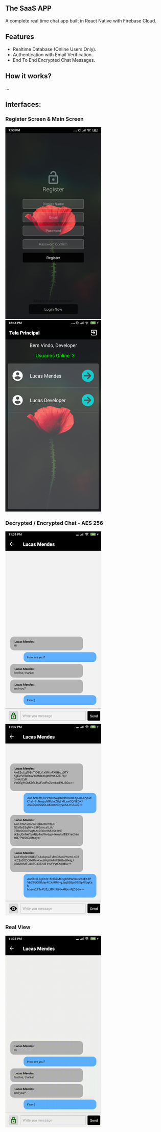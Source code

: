 ## The SaaS APP
A complete real time chat app built in React Native with Firebase Cloud.

## Features
- Realtime Database (Online Users Only).
- Authentication with Email Verification.
- End To End Encrypted Chat Messages.

## How it works?

...


## Interfaces:

### Register Screen & Main Screen
<img src="examples/ex1.jpg" alt="drawing" width="300"/>   <img src="examples/ex2.jpg" alt="drawing" width="300"/>
  
### Decrypted / Encrypted Chat - AES 256
<img src="examples/ex3.jpeg" alt="drawing" width="300"/>   <img src="examples/ex4.jpeg" alt="drawing" width="300"/>
  
### Real View
<img src="examples/ex3.gif" alt="drawing" width="300"/>
